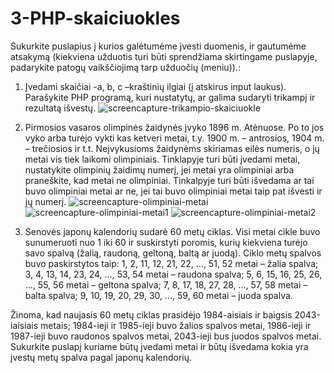# 3-PHP-skaiciuokles
Sukurkite puslapius į kurios galėtumėme įvesti duomenis, ir gautumėme atsakymą (kiekviena užduotis turi būti sprendžiama skirtingame puslapyje, padarykite patogų vaikščiojimą tarp užduočių (meniu)).:

1.  Įvedami skaičiai -a, b, c –kraštinių ilgiai (į atskirus input laukus). Parašykite PHP programą, kuri nustatytų, ar galima sudaryti trikampį ir rezultatą išvestų.
![screencapture-trikampio-skaiciuokle](https://user-images.githubusercontent.com/107833251/206441867-1cdba35d-6a43-4fee-98b0-b86e451533e5.png)


2. Pirmosios vasaros olimpinės žaidynės įvyko 1896 m. Atėnuose. Po to jos vyko arba turėjo vykti kas ketveri metai, t.y. 1900 m. – antrosios, 1904 m. – trečiosios ir t.t. Neįvykusioms žaidynėms skiriamas eilės numeris, o jų metai vis tiek laikomi olimpiniais. Tinklapyje turi būti įvedami metai, nustatykite olimpinių žaidimų numerį, jei metai yra olimpiniai arba praneškite, kad metai ne olimpiniai. Tinkalpyje turi būti išvedama ar tai buvo olimpiniai metai ar ne, jei tai buvo olimpiniai metai taip pat išvesti ir jų numerį.
![screencapture-olimpiniai-metai](https://user-images.githubusercontent.com/107833251/206452646-928fc318-e09b-449c-8b40-f7f3854990e1.png)
![screencapture-olimpiniai-metai1](https://user-images.githubusercontent.com/107833251/206452670-1663c023-d787-41d9-af80-de7847867607.png)
![screencapture-olimpiniai-metai2](https://user-images.githubusercontent.com/107833251/206452688-824c5386-d0db-45f4-aa8d-1aef83345fcf.png)



3. Senovės japonų kalendorių sudarė 60 metų ciklas. Visi metai cikle buvo sunumeruoti nuo 1 iki 60 ir suskirstyti poromis, kurių kiekviena turėjo savo spalvą (žalią, raudoną, geltoną, baltą ar juodą). Ciklo metų spalvos buvo paskirstytos taip:
 1, 2, 11, 12, 21, 22, …, 51, 52 metai – žalia spalva;
 3, 4, 13, 14, 23, 24, …, 53, 54 metai – raudona spalva;
 5, 6, 15, 16, 25, 26, …, 55, 56 metai – geltona spalva;
 7, 8, 17, 18, 27, 28, …, 57, 58 metai – balta spalva;
 9, 10, 19, 20, 29, 30, …, 59, 60 metai – juoda spalva.

Žinoma, kad naujasis 60 metų ciklas prasidėjo 1984-aisiais ir baigsis 2043-iaisiais metais; 1984-ieji ir 1985-ieji buvo žalios spalvos metai, 1986-ieji ir 1987-ieji buvo raudonos spalvos metai, 2043-ieji bus juodos spalvos metai. Sukurkite puslapį kuriame būtų įvedami metai ir būtų išvedama kokia yra įvestų metų spalva pagal japonų kalendorių.



